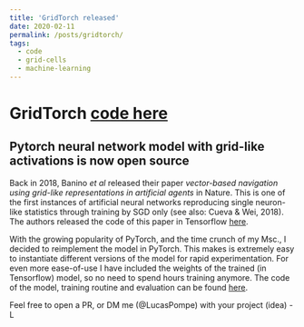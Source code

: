 ```yaml
---
title: 'GridTorch released'
date: 2020-02-11
permalink: /posts/gridtorch/
tags:
  - code
  - grid-cells
  - machine-learning
---
```


# GridTorch [code here](https://github.com/LPompe/gridtorch)
## Pytorch neural network model with grid-like activations is now open source
Back in 2018, Banino <em>et al</em> released their paper <em>vector-based navigation using grid-like representations in artificial agents</em> in Nature. This is one of the first instances of artificial neural networks reproducing single neuron-like statistics through training by SGD only (see also: Cueva & Wei, 2018). The authors released the code of this paper in Tensorflow [here](https://github.com/deepmind/grid-cells). 

With the growing popularity of PyTorch, and the time crunch of my Msc., I decided to reimplement the model in PyTorch. This makes is extremely easy to instantiate different versions of the model for rapid experimentation. For even more ease-of-use I have included the weights of the trained (in Tensorflow) model, so no need to spend hours training anymore. The code of the model, training routine and evaluation can be found [here](https://github.com/LPompe/gridtorch). 

Feel free to open a PR, or DM me (@LucasPompe) with your project (idea)
-L
